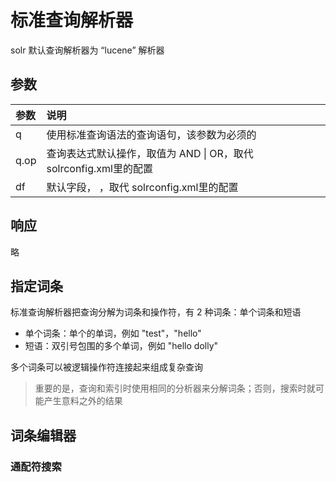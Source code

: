 # 标准查询解析器

solr 默认查询解析器为 “lucene” 解析器

## 参数

| 参数 | 说明 |
| :--- | :--- |
| q | 使用标准查询语法的查询语句，该参数为必须的 |
| q.op | 查询表达式默认操作，取值为 AND \| OR，取代 solrconfig.xml里的配置 |
| df | 默认字段， ，取代 solrconfig.xml里的配置 |

## 响应

略

## 指定词条

标准查询解析器把查询分解为词条和操作符，有 2 种词条：单个词条和短语

* 单个词条：单个的单词，例如 "test"，"hello"
* 短语：双引号包围的多个单词，例如 "hello dolly"

多个词条可以被逻辑操作符连接起来组成复杂查询


> 重要的是，查询和索引时使用相同的分析器来分解词条；否则，搜索时就可能产生意料之外的结果

## 词条编辑器

### 通配符搜索





